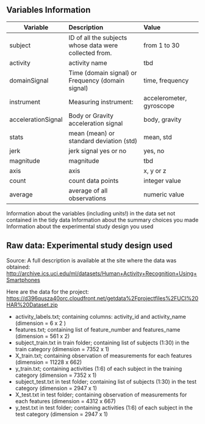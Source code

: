 
## Variables Information

| Variable        | Description           | Value          |
| -------------|:-------------|:-------------|
| subject      | ID of all the subjects whose data were collected from. | from 1 to 30           |
| activity     | activity name      | tbd          |
| domainSignal | Time (domain signal) or Frequency (domain signal)      | time, frequency          |
| instrument     | Measuring instrument:       | accelerometer, gyroscope          |
| accelerationSignal     | Body or Gravity acceleration signal      | body, gravity          |
| stats     | mean (mean) or standard deviation (std)      | mean, std          |
| jerk     | jerk signal yes or no      | yes, no          |
| magnitude     | magnitude      | tbd          |
| axis     |  axis      | x, y or z          |
| count     | count data points      | integer value          |
| average     | average of all observations      | numeric value          |


Information about the variables (including units!) in the data set not contained in the tidy data
Information about the summary choices you made
Information about the experimental study design you used


## Raw data: Experimental study design used
Source: 
A full description is available at the site where the data was obtained: 
http://archive.ics.uci.edu/ml/datasets/Human+Activity+Recognition+Using+Smartphones 

Here are the data for the project: 
https://d396qusza40orc.cloudfront.net/getdata%2Fprojectfiles%2FUCI%20HAR%20Dataset.zip 

- activity_labels.txt; containing columns: activity_id and activity_name (dimension = 6 x 2 )
- features.txt; containing list of feature_number and features_name (dimension = 561 x 2) 
- subject_train.txt in train folder; containing list of subjects (1:30) in the train category (dimension = 7352 x 1) 
- X_train.txt; containing observation of measurements for each features (dimension = 11228 x 662)
- y_train.txt; containing activities (1:6) of each subject in the training category (dimension = 7352 x 1)
- subject_test.txt in test folder; containing list of subjects (1:30) in the test category (dimension = 2947 x 1) 
- X_test.txt in test folder; containing observation of measurements for each features (dimension = 4312 x 667)
- y_test.txt in test folder; containing activities (1:6) of each subject in the test category (dimension = 2947 x 1)



